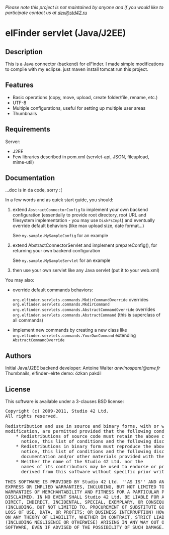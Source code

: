 _Please note this project is not maintained by anyone and if you would like to participate contact us at <dev@std42.ru>_

elFinder servlet (Java/J2EE)
============================

Description
-----------

This is a Java connector (backend) for elFinder. I made simple modifications to compile with my eclipse. just maven install tomcat:run this project. 

Features
--------

 * Basic operations (copy, move, upload, create folder/file, rename, etc.)
 * UTF-8
 * Multiple configurations, useful for setting up multiple user areas
 * Thumbnails
 
Requirements
------------

Server:
 * J2EE
 * Few libraries described in pom.xml (servlet-api, JSON, fileupload, mime-util)


Documentation
-------------

...doc is in da code, sorry :(

In a few words and as quick start guide, you should:

1. extend `AbstractConnectorConfig` to implement your own backend configuration (essentially to provide root directory, root URL and filesystem implementation - you may use `DiskFsImpl`) and eventually override default behaviors (like max upload size, date format...)

	See `my.sample.MySampleConfig` for an example
    
2. extend AbstractConnectorServlet and implement prepareConfig(), for returning your own backend configuration

	See `my.sample.MySampleServlet` for an example
    
3. then use your own servlet like any Java servlet (put it to your web.xml)
 
You may also:

* override default commands behaviors:

	`org.elfinder.servlets.commands.MkdirCommandOverride` overrides `org.elfinder.servlets.commands.MkdirCommand`
	`org.elfinder.servlets.commands.AbstractCommandOverride` overrides `org.elfinder.servlets.commands.AbstractCommand` (this is superclass of all commands)

* implement new commands by creating a new class like `org.elfinder.servlets.commands.YourOwnCommand` extending `AbstractCommandOverride`


Authors
-------

Initial Java/J2EE backend developer: Antoine Walter _anw!nospam!@anw.fr_
Thumbnails, elfinder+elrte demo: özkan pakdil

License
-------

This software is available under a 3-clauses BSD license:

<pre>
Copyright (c) 2009-2011, Studio 42 Ltd.
All rights reserved.

Redistribution and use in source and binary forms, with or without
modification, are permitted provided that the following conditions are met:
    * Redistributions of source code must retain the above copyright
      notice, this list of conditions and the following disclaimer.
    * Redistributions in binary form must reproduce the above copyright
      notice, this list of conditions and the following disclaimer in the
      documentation and/or other materials provided with the distribution.
    * Neither the name of the Studio 42 Ltd. nor the
      names of its contributors may be used to endorse or promote products
      derived from this software without specific prior written permission.

THIS SOFTWARE IS PROVIDED BY Studio 42 Ltd. ''AS IS'' AND ANY
EXPRESS OR IMPLIED WARRANTIES, INCLUDING, BUT NOT LIMITED TO, THE IMPLIED
WARRANTIES OF MERCHANTABILITY AND FITNESS FOR A PARTICULAR PURPOSE ARE
DISCLAIMED. IN NO EVENT SHALL Studio 42 Ltd. BE LIABLE FOR ANY
DIRECT, INDIRECT, INCIDENTAL, SPECIAL, EXEMPLARY, OR CONSEQUENTIAL DAMAGES
(INCLUDING, BUT NOT LIMITED TO, PROCUREMENT OF SUBSTITUTE GOODS OR SERVICES;
LOSS OF USE, DATA, OR PROFITS; OR BUSINESS INTERRUPTION) HOWEVER CAUSED AND
ON ANY THEORY OF LIABILITY, WHETHER IN CONTRACT, STRICT LIABILITY, OR TORT
(INCLUDING NEGLIGENCE OR OTHERWISE) ARISING IN ANY WAY OUT OF THE USE OF THIS
SOFTWARE, EVEN IF ADVISED OF THE POSSIBILITY OF SUCH DAMAGE.
</pre>
